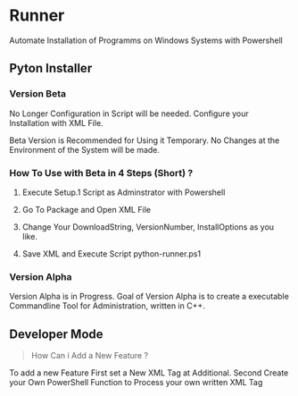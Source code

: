 # Runner
Automate Installation of Programms on Windows Systems with Powershell

## Pyton Installer

### Version Beta

No Longer Configuration in Script will be needed.
Configure your Installation with XML File.

Beta Version is Recommended for Using it Temporary. No Changes at the
Environment of the System will be made.

### How To Use with Beta in 4 Steps (Short) ?

1. Execute Setup.1 Script as Adminstrator with Powershell

2. Go To Package and Open XML File

3. Change Your DownloadString, VersionNumber, InstallOptions as you like.

4. Save XML and Execute Script python-runner.ps1

### Version Alpha

Version Alpha is in Progress. Goal of Version Alpha is to create a executable Commandline Tool for Administration,
written in C++.


## Developer Mode
> How Can i Add a New Feature ?

To add a new Feature First set a New XML Tag at Additional. Second Create your Own PowerShell Function to Process your own
written XML Tag